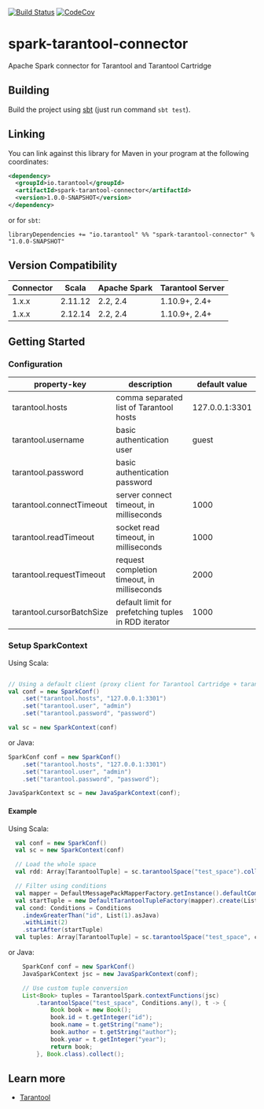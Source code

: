 [![Build Status](https://github.com/tarantool/cartridge-spark/workflows/ubuntu-master/badge.svg)](https://github.com/tarantool/cartridge-spark/actions)
[![CodeCov](https://codecov.io/gh/tarantool/cartridge-spark/branch/master/graph/badge.svg)](https://codecov.io/gh/tarantool/cartridge-spark)

# spark-tarantool-connector

Apache Spark connector for Tarantool and Tarantool Cartridge

## Building

Build the project using [sbt](https://www.scala-sbt.org/) (just run command `sbt test`).

## Linking

You can link against this library for Maven in your program at the following coordinates:

```xml
<dependency>
  <groupId>io.tarantool</groupId>
  <artifactId>spark-tarantool-connector</artifactId>
  <version>1.0.0-SNAPSHOT</version>
</dependency>
```

or for `sbt`:

```
libraryDependencies += "io.tarantool" %% "spark-tarantool-connector" % "1.0.0-SNAPSHOT"
```

## Version Compatibility

| Connector | Scala   | Apache Spark | Tarantool Server |
| --------- | ------- | ------------ | ---------------- |
| 1.x.x     | 2.11.12 | 2.2, 2.4     | 1.10.9+,  2.4+   |
| 1.x.x     | 2.12.14 | 2.2, 2.4     | 1.10.9+,  2.4+   |

## Getting Started

### Configuration

| property-key                            | description                                          | default value   |
| --------------------------------------- | ---------------------------------------------------- | --------------- |
| tarantool.hosts                         | comma separated list of Tarantool hosts              | 127.0.0.1:3301  |
| tarantool.username                      | basic authentication user                            | guest           |
| tarantool.password                      | basic authentication password                        |                 |
| tarantool.connectTimeout                | server connect timeout, in milliseconds              | 1000            |
| tarantool.readTimeout                   | socket read timeout, in milliseconds                 | 1000            |
| tarantool.requestTimeout                | request completion timeout, in milliseconds          | 2000            |
| tarantool.cursorBatchSize               | default limit for prefetching tuples in RDD iterator | 1000            |

### Setup SparkContext

Using Scala:
```scala

// Using a default client (proxy client for Tarantool Cartridge + tarantool/crud)
val conf = new SparkConf()
    .set("tarantool.hosts", "127.0.0.1:3301")
    .set("tarantool.user", "admin")
    .set("tarantool.password", "password")

val sc = new SparkContext(conf)
```

or Java:
```java
SparkConf conf = new SparkConf()
    .set("tarantool.hosts", "127.0.0.1:3301")
    .set("tarantool.user", "admin")
    .set("tarantool.password", "password");

JavaSparkContext sc = new JavaSparkContext(conf);
```

#### Example

Using Scala:
```scala
  val conf = new SparkConf()
  val sc = new SparkContext(conf)

  // Load the whole space
  val rdd: Array[TarantoolTuple] = sc.tarantoolSpace("test_space").collect()

  // Filter using conditions
  val mapper = DefaultMessagePackMapperFactory.getInstance().defaultComplexTypesMapper();
  val startTuple = new DefaultTarantoolTupleFactory(mapper).create(List(1).asJava)
  val cond: Conditions = Conditions
    .indexGreaterThan("id", List(1).asJava)
    .withLimit(2)
    .startAfter(startTuple)
  val tuples: Array[TarantoolTuple] = sc.tarantoolSpace("test_space", cond).collect()
```

or Java:
```java
    SparkConf conf = new SparkConf()
    JavaSparkContext jsc = new JavaSparkContext(conf);

    // Use custom tuple conversion
    List<Book> tuples = TarantoolSpark.contextFunctions(jsc)
        .tarantoolSpace("test_space", Conditions.any(), t -> {
            Book book = new Book();
            book.id = t.getInteger("id");
            book.name = t.getString("name");
            book.author = t.getString("author");
            book.year = t.getInteger("year");
            return book;
        }, Book.class).collect();
```

## Learn more

- [Tarantool](https://www.tarantool.io/)